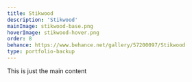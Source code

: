 ```yaml
---
title: Stikwood
description: 'Stikwood'
mainImage: stikwood-base.png
hoverImage: stikwood-hover.png
order: 8
behance: https://www.behance.net/gallery/57200097/Stikwood
type: portfolio-backup
---
```


This is just the main content
